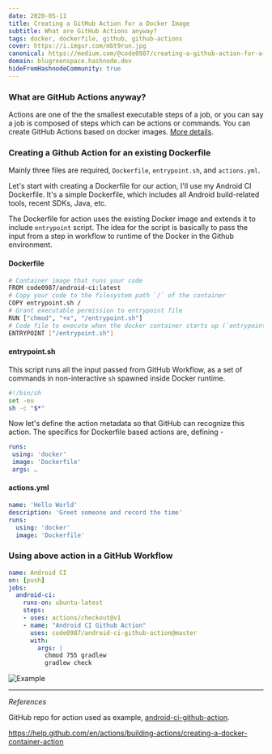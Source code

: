 ```yaml
---
date: 2020-05-11
title: Creating a GitHub Action for a Docker Image
subtitle: What are GitHub Actions anyway?
tags: docker, dockerfile, github, github-actions
cover: https://i.imgur.com/mbt9run.jpg
canonical: https://medium.com/@code0987/creating-a-github-action-for-a-docker-image-b00871844bdc
domain: blugreenspace.hashnode.dev
hideFromHashnodeCommunity: true
---
```


### What are GitHub Actions anyway?

Actions are one of the the smallest executable steps of a job, or you can say a job is composed of steps which can be actions or commands. You can create GitHub Actions based on docker images. [More details](https://github.com/features/actions).

### Creating a Github Action for an existing Dockerfile

Mainly three files are required, `Dockerfile`, `entrypoint.sh`, and `actions.yml`.

Let's start with creating a Dockerfile for our action, I'll use my Android CI Dockerfile. It's a simple Dockerfile, which includes all Android build-related tools, recent SDKs, Java, etc.

The Dockerfile for action uses the existing Docker image and extends it to include `entrypoint` script. The idea for the script is basically to pass the input from a step in workflow to runtime of the Docker in the Github environment.

#### Dockerfile

```sh
# Container image that runs your code
FROM code0987/android-ci:latest
# Copy your code to the filesystem path `/` of the container
COPY entrypoint.sh /
# Grant executable permission to entrypoint file
RUN ["chmod", "+x", "/entrypoint.sh"]
# Code file to execute when the docker container starts up (`entrypoint.sh`)
ENTRYPOINT ["/entrypoint.sh"]
```

#### entrypoint.sh

This script runs all the input passed from GitHub Workflow, as a set of commands in non-interactive `sh` spawned inside Docker runtime.

```sh
#!/bin/sh
set -eu
sh -c "$*"
```

Now let's define the action metadata so that GitHub can recognize this action. The specifics for Dockerfile based actions are, defining -

```yaml
runs:
 using: 'docker'
 image: 'Dockerfile'
 args: …
```

#### actions.yml

```yaml
name: 'Hello World'
description: 'Greet someone and record the time'
runs:
  using: 'docker'
  image: 'Dockerfile'
```

### Using above action in a GitHub Workflow

```yaml
name: Android CI
on: [push]
jobs:
  android-ci:
    runs-on: ubuntu-latest
    steps:
    - uses: actions/checkout@v1
    - name: "Android CI Github Action"
      uses: code0987/android-ci-github-action@master
      with:
        args: |
          chmod 755 gradlew 
          gradlew check
```
![Example](https://i.imgur.com/jg2M0y8.png)

---

_References_

GitHub repo for action used as example, [android-ci-github-action](https://github.com/Code0987/android-ci-github-action).

https://help.github.com/en/actions/building-actions/creating-a-docker-container-action
